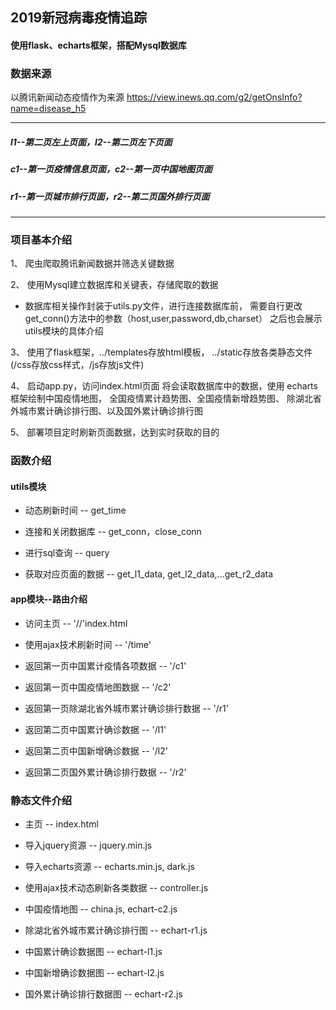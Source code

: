 ## 2019新冠病毒疫情追踪

#### 使用flask、echarts框架，搭配Mysql数据库

### 数据来源

以腾讯新闻动态疫情作为来源
https://view.inews.qq.com/g2/getOnsInfo?name=disease_h5

***
##### l1--第二页左上页面，l2--第二页左下页面
##### c1--第一页疫情信息页面，c2--第一页中国地图页面
##### r1--第一页城市排行页面，r2--第二页国外排行页面
***

### 项目基本介绍

1、 爬虫爬取腾讯新闻数据并筛选关键数据

2、 使用Mysql建立数据库和关键表，存储爬取的数据

*  数据库相关操作封装于utils.py文件，进行连接数据库前，
需要自行更改get_conn()方法中的参数（host,user,password,db,charset）
之后也会展示utils模块的具体介绍

3、 使用了flask框架，../templates存放html模板，
../static存放各类静态文件
(/css存放css样式，/js存放js文件)

4、 启动app.py，访问index.html页面
将会读取数据库中的数据，使用 echarts 框架绘制中国疫情地图，
全国疫情累计趋势图、全国疫情新增趋势图、
除湖北省外城市累计确诊排行图、以及国外累计确诊排行图

5、 部署项目定时刷新页面数据，达到实时获取的目的

### 函数介绍

#### utils模块

* 动态刷新时间 -- get_time

* 连接和关闭数据库 -- get_conn，close_conn

* 进行sql查询 -- query

* 获取对应页面的数据 -- get_l1_data, get_l2_data,...get_r2_data

#### app模块--路由介绍

* 访问主页 -- '//'index.html

* 使用ajax技术刷新时间 -- '/time'

* 返回第一页中国累计疫情各项数据 -- '/c1'

* 返回第一页中国疫情地图数据 -- '/c2'

* 返回第一页除湖北省外城市累计确诊排行数据 -- '/r1'

* 返回第二页中国累计确诊数据 -- '/l1'

* 返回第二页中国新增确诊数据 -- '/l2'

* 返回第二页国外累计确诊排行数据 -- '/r2'

### 静态文件介绍

* 主页 -- index.html

* 导入jquery资源 -- jquery.min.js

* 导入echarts资源 -- echarts.min.js, dark.js

* 使用ajax技术动态刷新各类数据 -- controller.js

* 中国疫情地图 -- china.js, echart-c2.js

* 除湖北省外城市累计确诊排行图 -- echart-r1.js

* 中国累计确诊数据图 -- echart-l1.js

* 中国新增确诊数据图 -- echart-l2.js

* 国外累计确诊排行数据图 -- echart-r2.js

